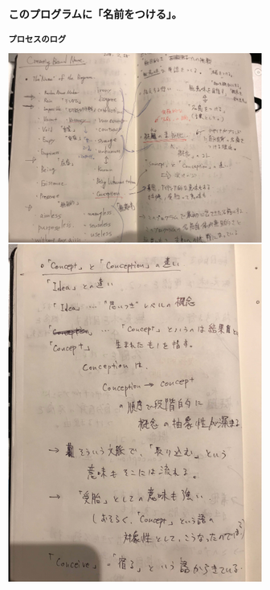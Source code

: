 ## このプログラムに「名前をつける」。

### プロセスのログ

![naming-process-1](./images/naming-process-1.jpg)
![naming-process-2](./images/naming-process-2.jpg)
